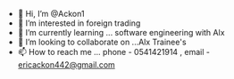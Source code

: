 - 👋 Hi, I’m @Ackon1
- 👀 I’m interested in foreign trading 
- 🌱 I’m currently learning ... software engineering with Alx
- 💞️ I’m looking to collaborate on ...Alx Trainee's 
- 📫 How to reach me ... phone - 0541421914 , email - ericackon442@gmail.com 

<!---
Ackon1/Ackon1 is a ✨ special ✨ repository because its `README.md` (this file) appears on your GitHub profile.
You can click the Preview link to take a look at your changes.
--->
